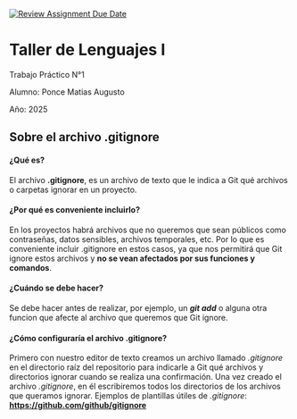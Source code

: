 [![Review Assignment Due Date](https://classroom.github.com/assets/deadline-readme-button-22041afd0340ce965d47ae6ef1cefeee28c7c493a6346c4f15d667ab976d596c.svg)](https://classroom.github.com/a/kl-E8VQf)


# Taller de Lenguajes I

Trabajo Práctico N°1

Alumno: Ponce Matias Augusto

Año: 2025

## Sobre el archivo .gitignore
#### ¿Qué es?
El archivo **.gitignore**, es un archivo de texto que le indica a Git qué archivos o carpetas ignorar en un proyecto.

#### ¿Por qué es conveniente incluirlo?
En los proyectos habrá archivos que no queremos que sean públicos como contraseñas, datos sensibles, archivos temporales, etc. Por lo que es conveniente incluir .gitignore en estos casos, ya que nos permitirá que Git ignore estos archivos y **no se vean afectados por sus funciones y comandos**.

#### ¿Cuándo se debe hacer?
Se debe hacer antes de realizar, por ejemplo, un **_git add_** o alguna otra funcion que afecte al archivo que queremos que Git ignore.

#### ¿Cómo configuraría el archivo .gitignore?
Primero con nuestro editor de texto creamos un archivo llamado _.gitignore_ en el directorio raíz del repositorio para indicarle a Git qué archivos y directorios ignorar cuando se realiza una confirmación.
Una vez creado el archivo _.gitignore_, en él escribiremos todos los directorios de los archivos que queramos ignorar.
Ejemplos de plantillas útiles de _.gitignore_: **https://github.com/github/gitignore**